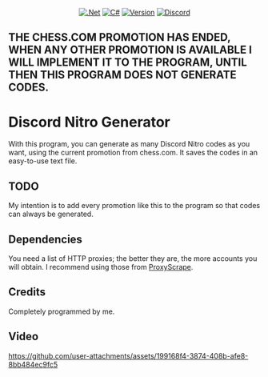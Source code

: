 <div align="center">

  <a href="">![.Net](https://img.shields.io/badge/.NET-5C2D91?style=for-the-badge&logo=.net&logoColor=white)</a>
  <a href="">![C#](https://img.shields.io/badge/c%23-%23239120.svg?style=for-the-badge&logo=csharp&logoColor=white)</a>
  <a href="">![Version](https://img.shields.io/github/v/release/AndySharp44s/Discord-Nitro-Generator?style=for-the-badge)</a>
  <a href="">![Discord](https://img.shields.io/badge/Discord-%235865F2.svg?style=for-the-badge&logo=discord&logoColor=white)</a>

</div>

## THE CHESS.COM PROMOTION HAS ENDED, WHEN ANY OTHER PROMOTION IS AVAILABLE I WILL IMPLEMENT IT TO THE PROGRAM, UNTIL THEN THIS PROGRAM DOES NOT GENERATE CODES.

# Discord Nitro Generator
With this program, you can generate as many Discord Nitro codes as you want, using the current promotion from chess.com. It saves the codes in an easy-to-use text file.

## TODO
My intention is to add every promotion like this to the program so that codes can always be generated.

## Dependencies
You need a list of HTTP proxies; the better they are, the more accounts you will obtain. I recommend using those from [ProxyScrape](https://proxyscrape.com).

## Credits
Completely programmed by me.

## Video
https://github.com/user-attachments/assets/199168f4-3874-408b-afe8-8bb484ec9fc5
